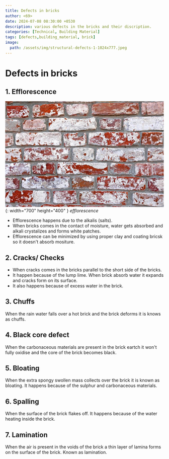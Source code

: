 ```yaml
---
title: Defects in bricks 
author: <69>
date: 2024-07-08 08:30:00 +0530
description: various defects in the bricks and their discription. 
categories: [Technical, Building Material]
tags: [defects,building_material, brick]     
image:
  path: /assets/img/structural-defects-1-1024x777.jpeg
---
```


# Defects in bricks

## 1. Efflorescence

![Desktop View](/assets/img/efflorescence.jpg){: width="700" height="400" }
_efflorescence_

- Efflorescence happens due to the alkalis (salts).
- When bricks comes in the contact of moisture, water gets absorbed and alkali crystalizes and forms white patches. 
- Efflorescence can be minimized by using proper clay and coating bricsk so it doesn't absorb mositure. 

## 2. Cracks/ Checks

- When cracks comes in the bricks parallel to the short side of the bricks. 
- It happen because of the lump lime. When brick absorb water it expands and cracks form on its surface. 
- It also happens because of excess water in the brick. 

## 3. Chuffs

When the rain water falls over a hot brick and the brick deforms it is knows as chuffs.

## 4. Black core defect

When the carbonaceous materials are present in the brick eartch it won't fully oxidise and the core of the brick becomes black. 

## 5. Bloating

When the extra spongy swollen mass collects over the brick it is known as bloating. It happens because of the sulphur and carbonaceous materials.

## 6. Spalling

When the surface of the brick flakes off. It happens because of the water heating inside the brick. 

## 7. Lamination

When the air is present in the voids of the brick  a thin layer of lamina forms on the surface of the brick. Known as lamination.

